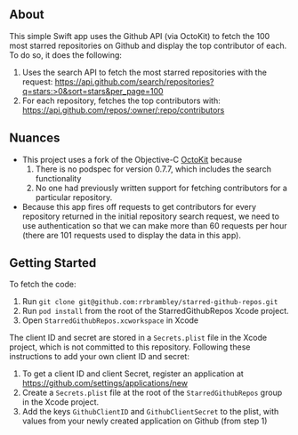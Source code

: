 ## About

This simple Swift app uses the Github API (via OctoKit) to fetch the 100 most starred repositories on Github and display the top contributor of each. To do so, it does the following:

1. Uses the search API to fetch the most starred repositories with the request: https://api.github.com/search/repositories?q=stars:>0&sort=stars&per_page=100
2. For each repository, fetches the top contributors with: https://api.github.com/repos/:owner/:repo/contributors

## Nuances

* This project uses a fork of the Objective-C [OctoKit](https://github.com/rrbrambley/octokit.objc) because 
    1. There is no podspec for version 0.7.7, which includes the search functionality
    2. No one had previously written support for fetching contributors for a particular repository.
* Because this app fires off requests to get contributors for every repository returned in the initial repository search request, we need to use authentication so that we can make more than 60 requests per hour (there are 101 requests used to display the data in this app).

## Getting Started

To fetch the code:

1. Run `git clone git@github.com:rrbrambley/starred-github-repos.git`
2. Run `pod install` from the root of the StarredGithubRepos Xcode project.
3. Open `StarredGithubRepos.xcworkspace` in Xcode

The client ID and secret are stored in a `Secrets.plist` file in the Xcode project, which is not committed to this repository. Following these instructions to add your own client ID and secret:

1. To get a client ID and client Secret, register an application at https://github.com/settings/applications/new
2. Create a `Secrets.plist` file at the root of the `StarredGithubRepos` group in the Xcode project.
3. Add the keys `GithubClientID` and `GithubClientSecret` to the plist, with values from your newly created application on Github (from step 1)
